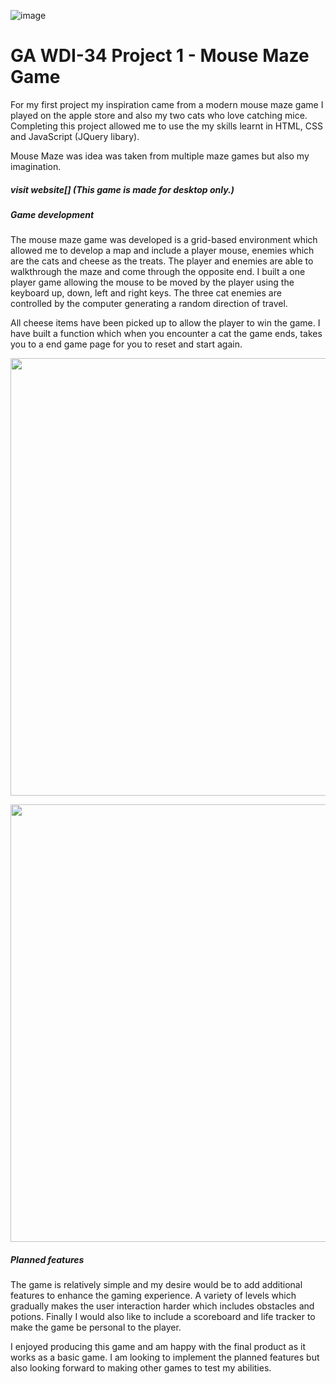 ![image](https://ga-dash.s3.amazonaws.com/production/assets/logo-9f88ae6c9c3871690e33280fcf557f33.png)

# GA WDI-34 Project 1 - Mouse Maze Game

For my first project my inspiration came from a modern mouse maze game I played on the apple store and also my two cats who love catching mice. Completing this project allowed me to use the my skills learnt in HTML, CSS and JavaScript (JQuery libary).  

Mouse Maze was idea was taken from multiple maze games but also my imagination.

##### visit website[] (This game is made for desktop only.)

##### Game development
The mouse maze game was developed is a grid-based environment which allowed me to develop a map and include a player mouse, enemies which are the cats and cheese as the treats. The player and enemies are able to walkthrough the maze and come through the opposite end. I built a one player game allowing the mouse to be moved by the player using the keyboard up, down, left and right keys. The three cat enemies are controlled by the computer generating a random direction of travel.

All cheese items have been picked up to allow the player to win the game. I have built a function which when you encounter a cat the game ends, takes you to a end game page for you to reset and start again.

<p align="center"><img src="https://i.imgur.com/30OhuGd.png" width="700"/></p>

<p align="center"><img src="https://i.imgur.com/cAicUv5.png" width="700"/></p>


##### Planned features
The game is relatively simple and my desire would be to add additional features to enhance the gaming experience.
A variety of levels which gradually makes the user interaction harder which includes obstacles and potions. Finally I would also like to include a scoreboard and life tracker to make the game be personal to the player.

I enjoyed producing this game and am happy with the final product as it works as a basic game. I am looking to implement the planned features but also looking forward to making other games to test my abilities.
